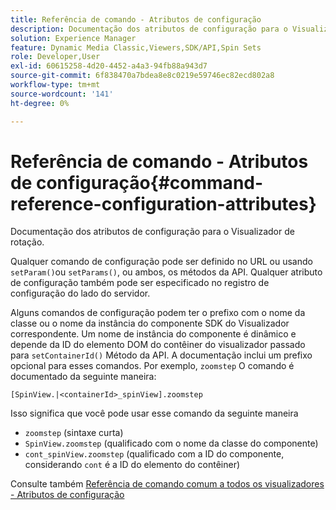 ```yaml
---
title: Referência de comando - Atributos de configuração
description: Documentação dos atributos de configuração para o Visualizador de rotação.
solution: Experience Manager
feature: Dynamic Media Classic,Viewers,SDK/API,Spin Sets
role: Developer,User
exl-id: 60615258-4d20-4452-a4a3-94fb88a943d7
source-git-commit: 6f838470a7bdea8e8c0219e59746ec82ecd802a8
workflow-type: tm+mt
source-wordcount: '141'
ht-degree: 0%

---
```


# Referência de comando - Atributos de configuração{#command-reference-configuration-attributes}

Documentação dos atributos de configuração para o Visualizador de rotação.

Qualquer comando de configuração pode ser definido no URL ou usando `setParam()`ou `setParams()`, ou ambos, os métodos da API. Qualquer atributo de configuração também pode ser especificado no registro de configuração do lado do servidor.

Alguns comandos de configuração podem ter o prefixo com o nome da classe ou o nome da instância do componente SDK do Visualizador correspondente. Um nome de instância do componente é dinâmico e depende da ID do elemento DOM do contêiner do visualizador passado para `setContainerId()` Método da API. A documentação inclui um prefixo opcional para esses comandos. Por exemplo, `zoomstep` O comando é documentado da seguinte maneira:

`[SpinView.|<containerId>_spinView].zoomstep`

Isso significa que você pode usar esse comando da seguinte maneira

* `zoomstep` (sintaxe curta)
* `SpinView.zoomstep` (qualificado com o nome da classe do componente)
* `cont_spinView.zoomstep` (qualificado com a ID do componente, considerando `cont` é a ID do elemento do contêiner)

Consulte também [Referência de comando comum a todos os visualizadores - Atributos de configuração](../../../r-html5-viewer-20-cmdref-configattrib/r-html5-viewer-20-cmdref-configattrib.md#concept-850e0f2c49b949deb7cfbfd330d329bd)
